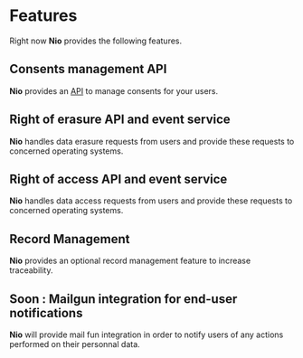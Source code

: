 # Features

Right now **Nio** provides the following features.

## Consents management API

**Nio** provides an [API](api.md) to manage consents for your users.

## Right of erasure API and event service

**Nio** handles data erasure requests from users and provide these requests to concerned operating systems.

## Right of access API and event service

**Nio** handles data access requests from users and provide these requests to concerned operating systems.

## Record Management

**Nio** provides an optional record management feature to increase traceability.

## Soon : Mailgun integration for end-user notifications

**Nio** will provide mail fun integration in order to notify users of any actions performed on their personnal data.

